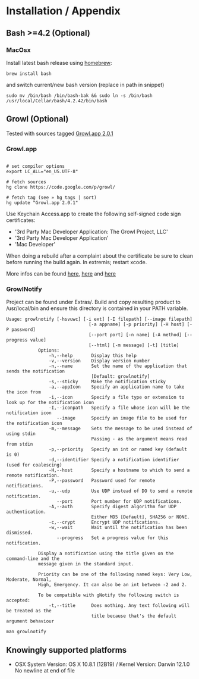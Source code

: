 Installation / Appendix
=======================

Bash >=4.2 (Optional)
---------------------

### MacOsx

Install latest bash release using [homebrew](http://mxcl.github.com/homebrew/): 

`brew install bash` 

and switch current/new bash version (replace in path in snippet) 

`sudo mv /bin/bash /bin/bash-bak && sudo ln -s /bin/bash /usr/local/Cellar/bash/4.2.42/bin/bash`

Growl (Optional)
----------------

Tested with sources tagged [Growl.app 2.0.1](http://code.google.com/p/growl/source/list?name=Growl.app+2.0.1)

### Growl.app

```shell

# set compiler options
export LC_ALL="en_US.UTF-8"

# fetch sources
hg clone https://code.google.com/p/growl/

# fetch tag (see » hg tags | sort)
hg update "Growl.app 2.0.1"
```

Use Keychain Access.app to create the following self-signed code sign certificates:
* '3rd Party Mac Developer Application: The Growl Project, LLC' 
* '3rd Party Mac Developer Application'
* 'Mac Developer'

When doing a rebuild after a complaint about the certificate be sure to clean before running the build again. In extremis; restart xcode.

More infos can be found [here](http://growl.info/documentation/developer/growl-source-install.php), [here](http://code.google.com/p/growl/) and [here](http://growl.info/extras.php#growlnotify)

### GrowlNotify

Project can be found under Extras/. Build and copy resulting product to /usr/local/bin and ensure this directory is contained in your PATH variable.

```
Usage: growlnotify [-hsvuwc] [-i ext] [-I filepath] [--image filepath]
                               [-a appname] [-p priority] [-H host] [-P password]
                               [--port port] [-n name] [-A method] [--progress value]
                               [--html] [-m message] [-t] [title]
            Options:
                -h,--help       Display this help
                -v,--version    Display version number
                -n,--name       Set the name of the application that sends the notification
                                [Default: growlnotify]
                -s,--sticky     Make the notification sticky
                -a,--appIcon    Specify an application name to take the icon from
                -i,--icon       Specify a file type or extension to look up for the notification icon
                -I,--iconpath   Specify a file whose icon will be the notification icon
                   --image      Specify an image file to be used for the notification icon
                -m,--message    Sets the message to be used instead of using stdin
                                Passing - as the argument means read from stdin
                -p,--priority   Specify an int or named key (default is 0)
                -d,--identifier Specify a notification identifier (used for coalescing)
                -H,--host       Specify a hostname to which to send a remote notification.
                -P,--password   Password used for remote notifications.
                -u,--udp        Use UDP instead of DO to send a remote notification.
                   --port       Port number for UDP notifications.
                -A,--auth       Specify digest algorithm for UDP authentication.
                                Either MD5 [Default], SHA256 or NONE.
                -c,--crypt      Encrypt UDP notifications.
                -w,--wait       Wait until the notification has been dismissed.
                   --progress   Set a progress value for this notification.
            
            Display a notification using the title given on the command-line and the
            message given in the standard input.
            
            Priority can be one of the following named keys: Very Low, Moderate, Normal,
            High, Emergency. It can also be an int between -2 and 2.
            
            To be compatible with gNotify the following switch is accepted:
                -t,--title      Does nothing. Any text following will be treated as the
                                title because that's the default argument behaviour

man growlnotify

```

Knowingly supported platforms
-----------------------------
* OSX System Version: OS X 10.8.1 (12B19) / Kernel Version: Darwin 12.1.0
 No newline at end of file
